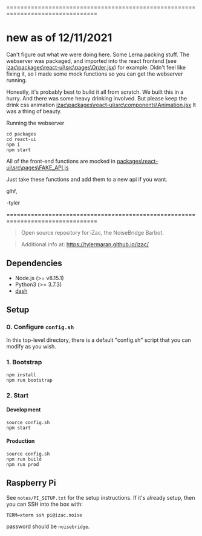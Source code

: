 ================================================================================

# new as of 12/11/2021

Can't figure out what we were doing here. Some Lerna packing stuff.
The webserver was packaged, and imported into the react frontend (see [izac\packages\react-ui\src\pages\Order.jsx](https://github.com/tylermaran/izac/tree/master/izac/packages/react-ui/src/pages/Order.jsx)) for example.
Didn't feel like fixing it, so I made some mock functions so you can get the webserver running.

Honestly, it's probably best to build it all from scratch.
We built this in a hurry. And there was some heavy drinking involved.
But please keep the drink css animation [izac\packages\react-ui\src\components\Animation.jsx](https://github.com/tylermaran/izac/tree/master/packages/react-ui/src/components/Animation.jsx)
It was a thing of beauty.

Running the webserver

```
cd packages
cd react-ui
npm i
npm start
```

All of the front-end functions are mocked in [packages\react-ui\src\pages\FAKE_API.js](packages\react-ui\src\pages\FAKE_API.js)

Just take these functions and add them to a new api if you want.

glhf,

-tyler

================================================================================

> Open source repository for iZac, the NoiseBridge Barbot.

> Additional info at: https://tylermaran.github.io/izac/

## Dependencies

-   Node.js (>= v8.15.1)
-   Python3 (>= 3.7.3)
-   [dash][da]

[da]: https://en.wikipedia.org/wiki/Almquist_shell#dash:_Ubuntu,_Debian_and_POSIX_compliance_of_Linux_distributions

## Setup

### 0. Configure `config.sh`

In this top-level directory, there is a default "config.sh" script
that you can modify as you wish.

### 1. Bootstrap

```
npm install
npm run bootstrap
```

### 2. Start

#### Development

```
source config.sh
npm start
```

#### Production

```
source config.sh
npm run build
npm run prod
```

## Raspberry Pi

See `notes/PI_SETUP.txt` for the setup instructions. If it's already
setup, then you can SSH into the box with:

```
TERM=xterm ssh pi@izac.noise
```

password should be `noisebridge`.
